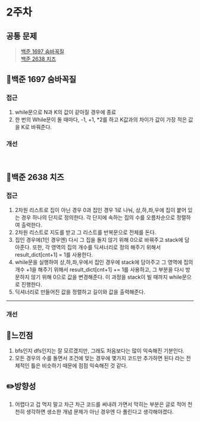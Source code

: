 # 2주차
## 공통 문제
> [백준 1697 숨바꼭질](https://www.acmicpc.net/problem/1697)<br>
[백준 2638 치즈](https://www.acmicpc.net/problem/2638)

## **📖백준 1697 숨바꼭질**

### 접근
1. while문으로 N과 K의 값이 같아질 경우에 종료
2. 한 번의 While문이 돌 때마다, -1, +1, *2를 하고 K값과의 차이가 값이 가장 적은 값을 K로 바꿔준다. 
### 개선

<br>

## **📖백준 2638 치즈**

### 접근
1. 2차원 리스트로 집이 아닌 경우 0과 집인 경우 1로 나눠, 상,하,좌,우에 집이 붙어 있는 경우 하나의 단지로 정의한다. 각 단지에 속하는 집의 수를 오름차순으로 정렬하여 출력한다.
2. 2차원 리스트로 지도를 받고 그 리스트를 반복문으로 전체를 돈다.
3. 집인 경우에(1인 경우엔) 다시 그 집을 돌지 않기 위해 0으로 바꿔주고 stack에 담아준다. 또한, 각 영역의 집의 개수를 딕셔너리로 정의 해주기 위해서 result_dict[cnt+1] = 1를 사용한다.
4. while문을 실행하여 상,하,좌,우에서 집인 경우에 stack에 담아주고 그 영역에 집의 개수 +1을 해주기 위해서 result_dict[cnt+1] += 1를 사용하고, 그 부분을 다시 방문하지 않기 위해 0으로 값을 변경해준다. 이 과정을 stack이 빌 때까지 while문으로 진행한다.
5. 딕셔너리로 만들어진 값을 정렬하고 길이와 값을 출력해준다.
<hr>

### 개선


## 🌈느낀점
1. bfs인지 dfs인지는 잘 모르겠지만, 그래도 처음보다는 많이 익숙해진 기분인다.
2. 모든 경우의 수를 돌면서 조건에 맞는 경우에 몇가지 코드만 추가하면 된다 라는 전체적인 틀은 비슷하기 때문에 점점 익숙해진 것 같다.

## ✏️방향성
1. 어렵다고 겁 먹지 말고 차근 차근 코드를 써내려 가면서 막히는 부분은 글로 적어 천천히 생각하면 생소한 개념 문제가 아닌 경우엔 다 풀린다고 생각해야겠다.



